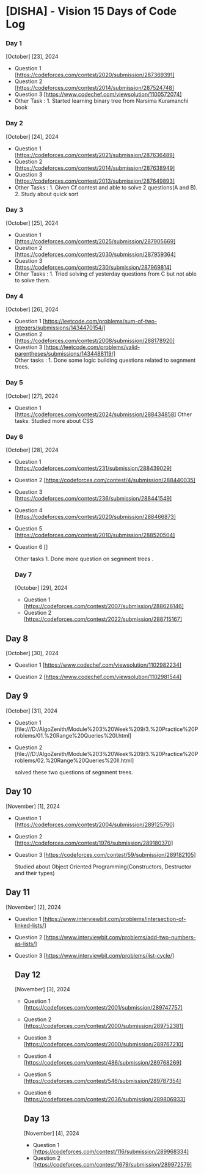 # [DISHA] - Vision 15 Days of Code Log

### Day 1

[October] [23], 2024

- Question 1
  [https://codeforces.com/contest/2020/submission/287369391]
- Question 2
  [https://codeforces.com/contest/2014/submission/287524748]
- Question 3
   [https://www.codechef.com/viewsolution/1100572074]
- Other Task : 1. Started learning binary tree from Narsima Kuramanchi book

### Day 2


[October] [24], 2024

- Question 1
   [https://codeforces.com/contest/2021/submission/287636489]
- Question 2
   [https://codeforces.com/contest/2014/submission/287638949]
- Question 3
   [https://codeforces.com/contest/2013/submission/287649893]
- Other Tasks : 1. Given Cf contest and able to solve 2 questions(A and B).
                2. Study about quick sort


### Day 3


[October] [25], 2024

- Question 1
   [https://codeforces.com/contest/2025/submission/287905669]
- Question 2
   [https://codeforces.com/contest/2030/submission/287959364]
- Question 3
   [https://codeforces.com/contest/230/submission/287969814]
- Other Tasks : 1. Tried solving cf yesterday questions from C but not able to solve them.



### Day 4


[October] [26], 2024

- Question 1
   [https://leetcode.com/problems/sum-of-two-integers/submissions/1434470154/]
- Question 2
   [https://codeforces.com/contest/2008/submission/288178920]
- Question 3
   [https://leetcode.com/problems/valid-parentheses/submissions/1434488119/]  
Other tasks : 1. Done some logic building questions related to segnment trees.


### Day 5


[October] [27], 2024

- Question 1
   [https://codeforces.com/contest/2024/submission/288434858]
Other tasks: Studied more about CSS




### Day 6


[October] [28], 2024

- Question 1
   [https://codeforces.com/contest/231/submission/288439029]
- Question 2
   [https://codeforces.com/contest/4/submission/288440035]
- Question 3
   [https://codeforces.com/contest/236/submission/288441549]
- Question 4
   [https://codeforces.com/contest/2020/submission/288466873]
- Question 5
   [https://codeforces.com/contest/2010/submission/288520504]
- Question 6
   []      

   Other tasks 1. Done more question on segnment trees .


   ### Day 7


   [October] [29], 2024

   - Question 1
     [https://codeforces.com/contest/2007/submission/288626146]
   - Question 2
     [https://codeforces.com/contest/2022/submission/288715167]



## Day 8


[October] [30], 2024

- Question 1
  [https://www.codechef.com/viewsolution/1102982234]

- Question 2
   [https://www.codechef.com/viewsolution/1102981544]


## Day 9


[October] [31], 2024

- Question 1
  [file:///D:/AlgoZenith/Module%203%20Week%209/3.%20Practice%20Problems/01.%20Range%20Queries%20I.html]

- Question 2
  [file:///D:/AlgoZenith/Module%203%20Week%209/3.%20Practice%20Problems/02.%20Range%20Queries%20II.html]

  solved these two questions of segnment trees.



## Day 10


[November] [1], 2024


- Question 1
  [https://codeforces.com/contest/2004/submission/289125790]
- Question 2
  [https://codeforces.com/contest/1976/submission/289180370]
- Question 3
  [https://codeforces.com/contest/59/submission/289182105]

  Studied about Object Oriented Programming(Constructors, Destructor and their types)


## Day 11


[November] [2], 2024



- Question 1
  [https://www.interviewbit.com/problems/intersection-of-linked-lists/]
- Question 2
  [https://www.interviewbit.com/problems/add-two-numbers-as-lists/]
- Question 3
  [https://www.interviewbit.com/problems/list-cycle/]


  ## Day 12


  [November] [3], 2024

  - Question 1
    [https://codeforces.com/contest/2001/submission/289747757]
  - Question 2
    [https://codeforces.com/contest/2000/submission/289752381]
  - Question 3
    [https://codeforces.com/contest/2000/submission/289767210]
  - Question 4
    [https://codeforces.com/contest/486/submission/289768269]
  - Question 5
    [https://codeforces.com/contest/546/submission/289787354]
  - Question 6
    [https://codeforces.com/contest/2036/submission/289806933]


    ## Day 13


    [November] [4], 2024

    - Question 1
      [https://codeforces.com/contest/116/submission/289968334]
    - Question 2
      [https://codeforces.com/contest/1679/submission/289972579]    
  